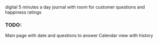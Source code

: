 digital 5 minutes a day journal with room for customer questions and happiness ratings
### TODO: 
Main page with date and questions to answer
Calendar view with history 